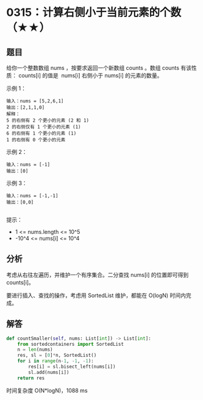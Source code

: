 # 0315：计算右侧小于当前元素的个数（★★）


## 题目

给你一个整数数组 nums ，按要求返回一个新数组 counts 。数组 counts 有该性质： 
counts[i] 的值是  nums[i] 右侧小于 nums[i] 的元素的数量。


示例 1：

	输入：nums = [5,2,6,1]
	输出：[2,1,1,0] 
	解释：
	5 的右侧有 2 个更小的元素 (2 和 1)
	2 的右侧仅有 1 个更小的元素 (1)
	6 的右侧有 1 个更小的元素 (1)
	1 的右侧有 0 个更小的元素
	
示例 2：

	输入：nums = [-1]
	输出：[0]
	
示例 3：

	输入：nums = [-1,-1]
	输出：[0,0]
	 

提示：
- 1 <= nums.length <= 10^5
- -10^4 <= nums[i] <= 10^4

     
 

## 分析

考虑从右往左遍历，并维护一个有序集合。二分查找 nums[i] 的位置即可得到 counts[i]。

要进行插入、查找的操作，考虑用 SortedList 维护，都能在 O(logN) 时间内完成。 

## 解答

```python
def countSmaller(self, nums: List[int]) -> List[int]:
    from sortedcontainers import SortedList
    n = len(nums)
    res, sl = [0]*n, SortedList()
    for i in range(n-1, -1, -1):
        res[i] = sl.bisect_left(nums[i])
        sl.add(nums[i])
    return res
```
时间复杂度 O(N*logN)，1088 ms

